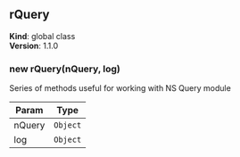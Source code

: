 <a name="rQuery"></a>

## rQuery
**Kind**: global class  
**Version**: 1.1.0  
<a name="new_rQuery_new"></a>

### new rQuery(nQuery, log)
Series of methods useful for working with NS Query module


| Param | Type |
| --- | --- |
| nQuery | <code>Object</code> | 
| log | <code>Object</code> | 


